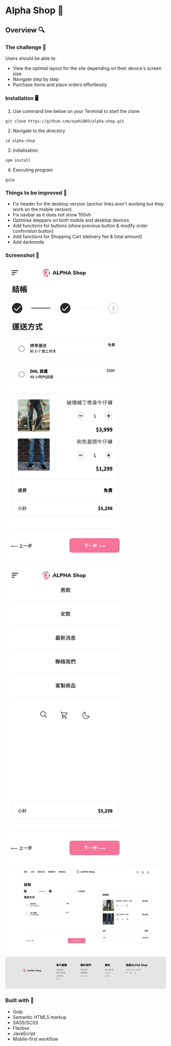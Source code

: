 # Alpha Shop 🛒

## Overview 🔍 

### The challenge 💪 

Users should be able to:

- View the optimal layout for the site depending on their device's screen size
- Navigate step by step
- Purchase items and place orders effortlessly

### Installation 🖥

1. Use command line below on your Terminal to start the clone
``` 
git clone https://github.com/syeh1803/alpha-shop.git
```

2. Navigate to the directory
```
cd alpha-shop
```

3. Initialisation

```
npm install 
```
4. Executing program

```
gulp
```

### Things to be improved 🤯 

- Fix header for the desktop version (anchor links aren't working but they work on the mobile version)
- Fix navbar as it does not show 100vh
- Optimise steppers on both mobile and desktop devices
- Add functions for buttons (show previous button & modify order confirmtion button)
- Add functions for Shopping Cart (delivery fee & total amount)
- Add darkmode

### Screenshot 📸 

![](./images/mobile-375px.png)
![](./images/mobile-burger-375px.png)
![](./images/desktop-1440px.png)

### Built with 🔨 

- Gulp
- Semantic HTML5 markup
- SASS/SCSS
- Flexbox
- JavaScript
- Mobile-first workflow
